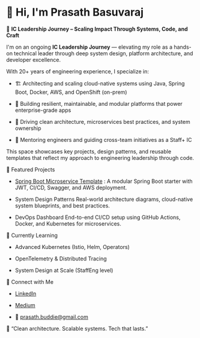 # 👋 Hi, I'm Prasath Basuvaraj

🚀 **IC Leadership Journey – Scaling Impact Through Systems, Code, and Craft**

I'm on an ongoing **IC Leadership Journey** — elevating my role as a hands-on technical leader through deep system design, platform architecture, and developer excellence.

With 20+ years of engineering experience, I specialize in:

- 🏗️ Architecting and scaling cloud-native systems using Java, Spring Boot, Docker, AWS, and OpenShift (on-prem)

- 🧱 Building resilient, maintainable, and modular platforms that power enterprise-grade apps

- 🧭 Driving clean architecture, microservices best practices, and system ownership

- 👥 Mentoring engineers and guiding cross-team initiatives as a Staff+ IC

This space showcases key projects, design patterns, and reusable templates that reflect my approach to engineering leadership through code.


📌 Featured Projects

- [Spring Boot Microservice Template](https://github.com/PrasathBasuvaraj/springboot-service-starter) : A modular Spring Boot starter with JWT, CI/CD, Swagger, and AWS deployment.
  
- System Design Patterns Real-world architecture diagrams, cloud-native system blueprints, and best practices.
  
- DevOps Dashboard End-to-end CI/CD setup using GitHub Actions, Docker, and Kubernetes for microservices.

🧠 Currently Learning

- Advanced Kubernetes (Istio, Helm, Operators)

- OpenTelemetry & Distributed Tracing
  
- System Design at Scale (StaffEng level)

📢 Connect with Me

- [LinkedIn](https://www.linkedin.com/in/prasath-basuvaraj/)

- [Medium](https://medium.com/@prasathbasuvaraj)

- 📧 prasath.buddie@gmail.com

🚀 “Clean architecture. Scalable systems. Tech that lasts.”
